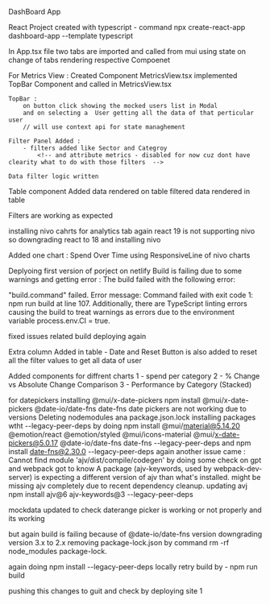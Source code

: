 DashBoard App

React Project created with typescript - command
npx create-react-app dashboard-app --template typescript

In App.tsx file two tabs are imported and called from mui
using state on change of tabs rendering respective Compoenet

For Metrics View :
Created Component MetricsView.tsx
implemented TopBar Component and called in MetricsView.tsx

    TopBar :
        on button click showing the mocked users list in Modal
        and on selecting a  User getting all the data of that perticular user
        // will use context api for state managhement

    Filter Panel Added :
        - filters added like Sector and Categroy
            <!-- and attribute metrics - disabled for now cuz dont have clearity what to do with those filters  -->

    Data filter logic written

Table component Added
data rendered on table
filtered data rendered in table

<!-- datepicker is not working because of rect verion  need to downgrade version  -->

Filters are working as expected

<!-- ________________________________________________________________________________________________________________________________________ -->

installing nivo cahrts for analytics tab
again react 19 is not supporting nivo  
so downgrading react to 18
and installing nivo

Added one chart : Spend Over Time using ResponsiveLine of nivo charts

Deplyoing first version of porject on netlify
Build is failing due to some warnings and getting error :
The build failed with the following error:

"build.command" failed. Error message: Command failed with exit code 1: npm run build at line 107.
Additionally, there are TypeScript linting errors causing the build to treat warnings as errors due to the environment variable process.env.CI = true.

fixed issues related build deploying again

<!--  -->

Extra column Added in table - Date
and Reset Button is also added to reset all the filter values to get all data of user

<!--  -->

Added components for diffrent charts
1 - spend per category
2 - % Change vs Absolute Change Comparison
3 - Performance by Category (Stacked)

<!-- DateRange picker and Attribute and metrics filter remaining  -->

for datepickers installing @mui/x-date-pickers
npm install @mui/x-date-pickers @date-io/date-fns date-fns
date pickers are not working due to versions
Deleting nodemodules ana package.json.lock
installing packages wtht --legacy-peer-deps by doing npm install @mui/material@5.14.20 @emotion/react @emotion/styled @mui/icons-material @mui/x-date-pickers@5.0.17 @date-io/date-fns date-fns --legacy-peer-deps
and npm install date-fns@2.30.0 --legacy-peer-deps
again another issue came : Cannot find module 'ajv/dist/compile/codegen'
by doing some check on gpt and webpack got to know
A package (ajv-keywords, used by webpack-dev-server) is expecting a different version of ajv than what's installed.
might be missing ajv completely due to recent dependency cleanup.
updating avj npm install ajv@6 ajv-keywords@3 --legacy-peer-deps

mockdata updated to check daterange picker is working or not properly
and its working

but again build is failing
because of @date-io/date-fns version downgrading version 3.x to 2.x
removing package-lock.json by command rm -rf node_modules package-lock.

again doing npm install --legacy-peer-deps
locally retry build by - npm run build

pushing this changes to guit and check by deploying site 1
